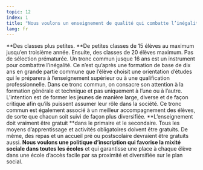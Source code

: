 ```yaml
---
topic: 12
index: 1
title: "Nous voulons un enseignement de qualité qui combatte l’inégalité."
lang: fr
---
```

**Des classes plus petites. **De petites classes de 15 élèves au maximum jusqu’en troisième année. Ensuite, des classes de 20 élèves maximum.
Pas de sélection prématurée. Un tronc commun jusque 16 ans est un instrument
pour combattre l’inégalité. Ce n’est qu’après une formation de base de dix ans
en grande partie commune que l’élève choisit une orientation d’études qui le
préparera à l’enseignement supérieur ou à une qualification professionnelle.
Dans ce tronc commun, on consacre son attention à la formation générale et
technique et pas uniquement à l’une ou à l’autre. L’intention est de former
les jeunes de manière large, diverse et de façon critique afin qu’ils puissent
assumer leur rôle dans la société. Ce tronc commun est également associé à un
meilleur accompagnement des élèves, de sorte que chacun soit suivi de façon
plus diversifiée.
**L’enseignement doit vraiment être gratuit **dans le primaire et le secondaire. Tous les moyens d’apprentissage et activités obligatoires doivent être gratuits. De même, des repas et un accueil pré ou postscolaire devraient être gratuits aussi.
**Nous voulons une politique d’inscription qui favorise la mixité sociale dans toutes les écoles** et qui garantisse une place à chaque élève dans une école d’accès facile par sa proximité et diversifiée sur le plan social.
